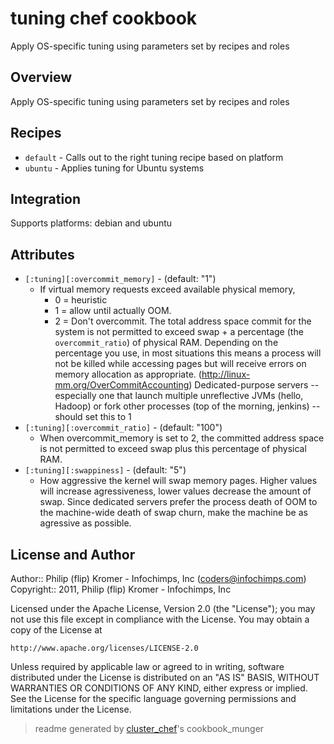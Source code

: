 # tuning chef cookbook

Apply OS-specific tuning using parameters set by recipes and roles

## Overview

Apply OS-specific tuning using parameters set by recipes and roles

## Recipes 

* `default`                  - Calls out to the right tuning recipe based on platform
* `ubuntu`                   - Applies tuning for Ubuntu systems

## Integration

Supports platforms: debian and ubuntu



## Attributes

* `[:tuning][:overcommit_memory]`     -  (default: "1")
  - If virtual memory requests exceed available physical memory,
    * 0 = heuristic
    * 1 = allow until actually OOM.
    * 2 = Don't overcommit. The total address space commit for the system is not
    permitted to exceed swap + a percentage (the `overcommit_ratio`) of
    physical RAM. Depending on the percentage you use, in most situations
    this means a process will not be killed while accessing pages but will
    receive errors on memory allocation as appropriate.
    (http://linux-mm.org/OverCommitAccounting)
    Dedicated-purpose servers -- especially one that launch multiple unreflective
    JVMs (hello, Hadoop) or fork other processes (top of the morning, jenkins) --
    should set this to 1
* `[:tuning][:overcommit_ratio]`      -  (default: "100")
  - When overcommit_memory is set to 2, the committed address space is not
    permitted to exceed swap plus this percentage of physical RAM.
* `[:tuning][:swappiness]`            -  (default: "5")
  - How aggressive the kernel will swap memory pages.  Higher values will increase
    agressiveness, lower values decrease the amount of swap.
    Since dedicated servers prefer the process death of OOM to the machine-wide
    death of swap churn, make the machine be as agressive as possible.

## License and Author

Author::                Philip (flip) Kromer - Infochimps, Inc (<coders@infochimps.com>)
Copyright::             2011, Philip (flip) Kromer - Infochimps, Inc

Licensed under the Apache License, Version 2.0 (the "License");
you may not use this file except in compliance with the License.
You may obtain a copy of the License at

    http://www.apache.org/licenses/LICENSE-2.0

Unless required by applicable law or agreed to in writing, software
distributed under the License is distributed on an "AS IS" BASIS,
WITHOUT WARRANTIES OR CONDITIONS OF ANY KIND, either express or implied.
See the License for the specific language governing permissions and
limitations under the License.

> readme generated by [cluster_chef](http://github.com/infochimps/cluster_chef)'s cookbook_munger
